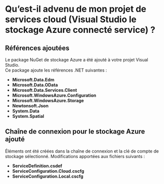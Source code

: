 <properties
    pageTitle="Qu’est-il advenu de mon projet de service cloud ? | Microsoft Azure | Services connectés Visual Studio"
    description="Décrit ce qui se passe dans un projet de services cloud une fois la connexion à un compte de stockage Azure à l’aide de Visual Studio services connectés"
    services="storage"
    documentationCenter=""
    authors="TomArcher"
    manager="douge"
    editor=""/>

<tags
    ms.service="storage"
    ms.workload="web"
    ms.tgt_pltfrm="vs-what-happened"
    ms.devlang="na"
    ms.topic="article"
    ms.date="08/15/2016"
    ms.author="tarcher"/>

# <a name="what-happened-to-my-cloud-services-project-visual-studio-azure-storage-connected-service"></a>Qu’est-il advenu de mon projet de services cloud (Visual Studio le stockage Azure connecté service) ?

## <a name="references-added"></a>Références ajoutées

Le package NuGet de stockage Azure a été ajouté à votre projet Visual Studio.  
Ce package ajoute les références .NET suivantes :

- **Microsoft.Data.Edm**
- **Microsoft.Data.OData**
- **Microsoft.Data.Services.Client**
- **Microsoft.WindowsAzure.Configuration**
- **Microsoft.WindowsAzure.Storage**
- **Newtonsoft.Json**
- **System.Data**
- **System.Spatial**

## <a name="connection-string-for-azure-storage-added"></a>Chaîne de connexion pour le stockage Azure ajouté
Éléments ont été créées dans la chaîne de connexion et la clé de compte de stockage sélectionné. Modifications apportées aux fichiers suivants :

- **ServiceDefinition.csdef**
- **ServiceConfiguration.Cloud.cscfg**
- **ServiceConfiguration.Local.cscfg**
